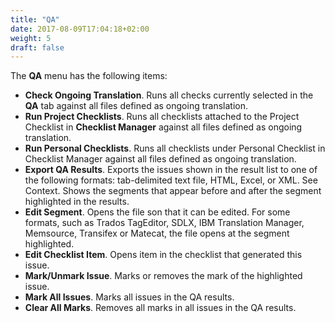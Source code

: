 ```yaml
---
title: "QA"
date: 2017-08-09T17:04:18+02:00
weight: 5
draft: false
---
```


The **QA** menu has the following items:

*	**Check Ongoing Translation**. Runs all checks currently selected in the **QA** tab against all 
	files defined as ongoing translation.
*	**Run Project Checklists**. Runs all checklists attached to the Project Checklist in **Checklist Manager** against all files defined as ongoing translation.
*	**Run Personal Checklists**. Runs all checklists under Personal Checklist in Checklist Manager against all files defined as ongoing translation.
*	**Export QA Results**. Exports the issues shown in the result list to one of the following formats: tab-delimited text file, HTML, Excel, or XML. 
See Context. Shows the segments that appear before and after the segment highlighted in the results.
*	**Edit Segment**. Opens the file son that it can be edited. For some formats, such as Trados TagEditor, SDLX, IBM Translation Manager, Memsource, Transifex or Matecat, the file opens at the segment highlighted. 
*	**Edit Checklist Item**. Opens item in the checklist that generated this issue.
*	**Mark/Unmark Issue**. Marks or removes the mark of the highlighted issue.
*	**Mark All Issues**. Marks all issues in the QA results.
*	**Clear All Marks**. Removes all marks in all issues in the QA results.
